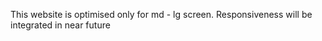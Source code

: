 This website is optimised only for md - lg screen.
Responsiveness will be integrated in near future
